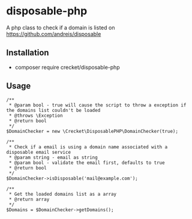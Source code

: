 # disposable-php
A php class to check if a domain is listed on https://github.com/andreis/disposable

## Installation
 - composer require crecket/disposable-php
 
## Usage
``` 
/**
 * @param bool - true will cause the script to throw a exception if the domains list couldn't be loaded
 * @throws \Exception
 * @return bool
 */
$DomainChecker = new \Crecket\DisposablePHP\DomainChecker(true);

/**
 * Check if a email is using a domain name associated with a disposable email service
 * @param string - email as string
 * @param bool - validate the email first, defaults to true
 * @return bool
 */
$DomainChecker->isDisposable('mail@example.com'); 

/**
 * Get the loaded domains list as a array
 * @return array
 */
$Domains = $DomainChecker->getDomains();
```

